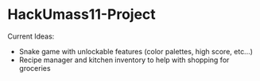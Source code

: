 # HackUmass11-Project

Current Ideas:
  - Snake game with unlockable features (color palettes, high score, etc...)
  - Recipe manager and kitchen inventory to help with shopping for groceries
